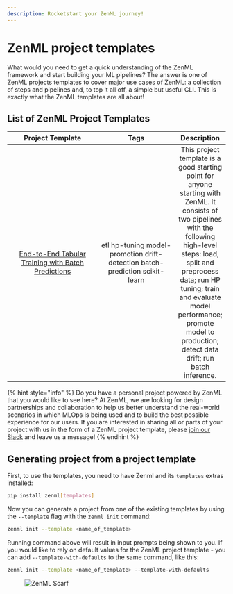 ```yaml
---
description: Rocketstart your ZenML journey!
---
```


# ZenML project templates

What would you need to get a quick understanding of the ZenML framework and start building your ML pipelines? The answer is one of ZenML projects templates to cover major use cases of ZenML: a collection of steps and pipelines and, to top it all off, a simple but useful CLI. This is exactly what the ZenML templates are all about!

## List of ZenML Project Templates

<table><thead><tr><th width="202.33333333333331" align="center">Project Template</th><th width="169" align="center">Tags</th><th align="center">Description</th></tr></thead><tbody><tr><td align="center"><a href="https://github.com/zenml-io/template-e2e-batch">End-to-End Tabular Training with Batch Predictions</a></td><td align="center">etl hp-tuning model-promotion drift-detection batch-prediction scikit-learn</td><td align="center">This project template is a good starting point for anyone starting with ZenML. It consists of two pipelines with the following high-level steps: load, split and preprocess data; run HP tuning; train and evaluate model performance; promote model to production; detect data drift; run batch inference.</td></tr></tbody></table>

{% hint style="info" %}
Do you have a personal project powered by ZenML that you would like to see here? At ZenML, we are looking for design partnerships and collaboration to help us better understand the real-world scenarios in which MLOps is being used and to build the best possible experience for our users. If you are interested in sharing all or parts of your project with us in the form of a ZenML project template, please [join our Slack](https://zenml.io/slack-invite/) and leave us a message!
{% endhint %}

## Generating project from a project template

First, to use the templates, you need to have Zenml and its `templates` extras installed:

```bash
pip install zenml[templates]
```

Now you can generate a project from one of the existing templates by using the `--template` flag with the `zenml init` command:

```bash
zenml init --template <name_of_template>
```

Running command above will result in input prompts being shown to you. If you would like to rely on default values for the ZenML project template - you can add `--template-with-defaults` to the same command, like this:

```bash
zenml init --template <name_of_template> --template-with-defaults
```

<figure><img src="https://static.scarf.sh/a.png?x-pxid=f0b4f458-0a54-4fcd-aa95-d5ee424815bc" alt="ZenML Scarf"><figcaption></figcaption></figure>
